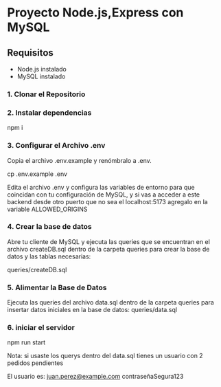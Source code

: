 # Proyecto Node.js,Express con MySQL

## Requisitos

- Node.js instalado
- MySQL instalado

### 1. Clonar el Repositorio

### 2. Instalar dependencias

npm i

### 3. Configurar el Archivo .env

Copia el archivo .env.example y renómbralo a .env.

cp .env.example .env

Edita el archivo .env y configura las variables de entorno para que coincidan con tu configuración de MySQL, y si vas a acceder a este backend desde otro puerto que no sea el localhost:5173 agregalo en la variable ALLOWED_ORIGINS

### 4. Crear la base de datos

Abre tu cliente de MySQL y ejecuta las queries que se encuentran en el archivo createDB.sql dentro de la carpeta queries para crear la base de datos y las tablas necesarias:

queries/createDB.sql

### 5.  Alimentar la Base de Datos

Ejecuta las queries del archivo data.sql dentro de la carpeta queries para insertar datos iniciales en la base de datos:
queries/data.sql

### 6. iniciar el servidor 
 
 npm run start


Nota: si usaste los querys dentro del data.sql
tienes un usuario con 2 pedidos pendientes

El usuario es:
juan.perez@example.com
contraseñaSegura123